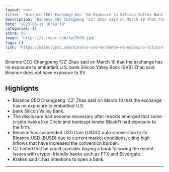 ```yaml
---
layout: post
title:  "Binance CEO: Exchange Has ‘No Exposure to Silicon Valley Bank’"
description: "Binance CEO Changpeng ‘CZ’ Zhao said on March 10 that the exchange has no exposure to embattled U.S. bank Silicon Valley Bank (SVB) Zhao said Binance does not have exposure to SV"
date: "2023-03-11 16:10:18"
categories: []
score: 69
image: "https://i.imgur.com/fpj7O9X.jpg"
tags: []
link: "https://beincrypto.com/binance-ceo-exchange-no-exposure-silicon-valley-bank/"
---
```


Binance CEO Changpeng ‘CZ’ Zhao said on March 10 that the exchange has no exposure to embattled U.S. bank Silicon Valley Bank (SVB) Zhao said Binance does not have exposure to SV

## Highlights

- Binance CEO Changpeng ‘CZ’ Zhao said on March 10 that the exchange has no exposure to embattled U.S.
- bank Silicon Valley Bank.
- The disclosure had become necessary after reports emerged that some crypto banks like Circle and bankrupt lender BlockFi had exposure to the firm.
- Binance has suspended USD Coin (USDC) auto-conversion to its Binance USD (BUSD) due to current market conditions, citing high inflows that have increased the conversion burden.
- CZ hinted that he could consider buying a bank following the recent issues with crypto-friendly banks such as FTX and Silvergate.
- Kraken said it has intentions to open a bank.

---
